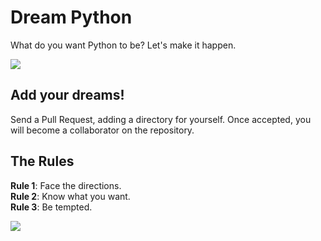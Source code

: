 # Dream Python

What do you want Python to be? Let's make it happen.

![](https://farm4.staticflickr.com/3906/14820210781_862aeafcac_k_d.jpg)

## Add your dreams!

Send a Pull Request, adding a directory for yourself. 
Once accepted, you will become a collaborator on the repository.


## The Rules

**Rule 1**: Face the directions.  
**Rule 2**: Know what you want.   
**Rule 3**: Be tempted. 

![](https://farm3.staticflickr.com/2919/14485721372_7b907d67db_k_d.jpg)

